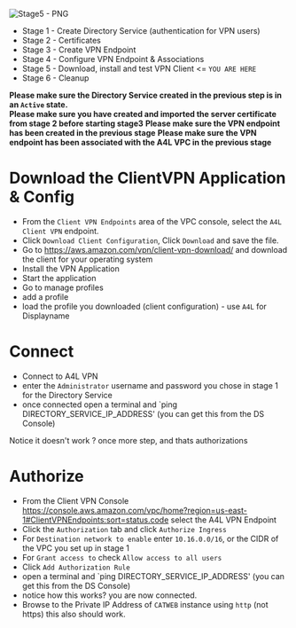 ![Stage5 - PNG](https://github.com/acantril/learn-cantrill-io-labs/blob/master/aws-client-vpn/02_LABINSTRUCTIONS/STAGE5.png)

- Stage 1 - Create Directory Service (authentication for VPN users) 
- Stage 2 - Certificates 
- Stage 3 - Create VPN Endpoint 
- Stage 4 - Configure VPN Endpoint & Associations 
- Stage 5 - Download, install and test VPN Client <= `YOU ARE HERE`
- Stage 6 - Cleanup

**Please make sure the Directory Service created in the previous step is in an `Active` state.**  
**Please make sure you have created and imported the server certificate from stage 2 before starting stage3** 
**Please make sure the VPN endpoint has been created in the previous stage** 
**Please make sure the VPN endpoint has been associated with the A4L VPC in the previous stage**

# Download the ClientVPN Application & Config

- From the `Client VPN Endpoints` area of the VPC console, select the `A4L Client VPN` endpoint. 
- Click `Download Client Configuration`, Click `Download` and save the file.  
- Go to https://aws.amazon.com/vpn/client-vpn-download/ and download the client for your operating system
- Install the VPN Application
- Start the application
- Go to manage profiles
- add a profile
- load the profile you downloaded (client configuration) - use `A4L` for Displayname  

# Connect

- Connect to A4L VPN
- enter the `Administrator` username and password you chose in stage 1 for the Directory Service
- once connected open a terminal and `ping DIRECTORY_SERVICE_IP_ADDRESS' (you can get this from the DS Console)

Notice it doesn't work ? once more step, and thats authorizations

# Authorize

- From the Client VPN Console https://console.aws.amazon.com/vpc/home?region=us-east-1#ClientVPNEndpoints:sort=status.code select the A4L VPN Endpoint  
- Click the `Authorization` tab and click `Authorize Ingress`  
- For `Destination network to enable` enter `10.16.0.0/16`, or the CIDR of the VPC you set up in stage 1
- For `Grant access to` check `Allow access to all users`  
- Click `Add Authorization Rule`
- open a terminal and `ping DIRECTORY_SERVICE_IP_ADDRESS' (you can get this from the DS Console)
- notice how this works? you are now connected.
- Browse to the Private IP Address of `CATWEB` instance using `http` (not https) this also should work.



